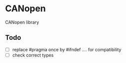 # CANopen
CANopen library

## Todo
- [ ] replace #pragma once by #ifndef .... for compatibility
- [ ] check correct types
